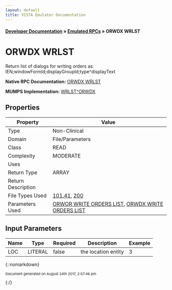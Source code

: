```yaml
---
layout: default
title: VISTA Emulator Documentation
---
```


#### [Developer Documentation](../index) &#187; [Emulated RPCs](TableOfContents) &#187; ORWDX WRLST<br/>
# ORWDX WRLST

Return list of dialogs for writing orders as: IEN;windowFormId;displayGroupId;type^displayText

**Native RPC Documentation:** [ORWDX WRLST](../VISTARPC/ORWDX_WRLST)

**MUMPS Implementation:** [WRLST^ORWDX](http://code.osehra.org/dox/Routine_ORWDX_source.html)

## Properties

Property | Value
--- | ---
Type | Non-Clinical
Domain | File/Parameters
Class | READ
Complexity | MODERATE
Uses | 
Return Type | ARRAY
Return Description | 
File Types Used | [101.41](../VDM/Order_Dialog-101_41), [200](../VDM/New_Person-200)
Parameters Used | [ORWOR WRITE ORDERS LIST](../Parameters/ORWOR_WRITE_ORDERS_LIST), [ORWDX WRITE ORDERS LIST](../Parameters/ORWDX_WRITE_ORDERS_LIST)


## Input Parameters

Name | Type | Required | Description | Example
--- | --- | --- | --- | ---
LOC | LITERAL | false | the location entity | 3

{::nomarkdown} <br/><p style="font-size: 11px">Document generated on August 24th 2017, 2:57:46 pm</p>{:/}